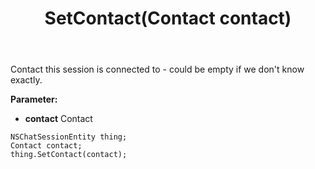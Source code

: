 ﻿---
uid: crmscript_ref_NSChatSessionEntity_SetContact
title: SetContact(Contact contact)
intellisense: NSChatSessionEntity.SetContact
keywords: NSChatSessionEntity, GetContact
so.topic: reference
---

Contact this session is connected to - could be empty if we don't know exactly.

**Parameter:** 
 - **contact** Contact

```crmscript
NSChatSessionEntity thing;
Contact contact;
thing.SetContact(contact);
```

